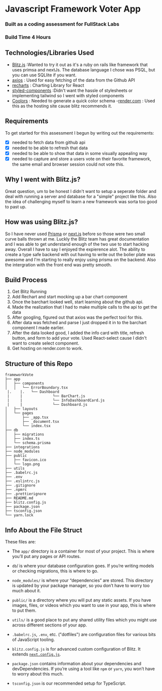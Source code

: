 # Javascript Framework Voter App

### Built as a coding assessment for FullStack Labs

### Build Time 4 Hours

## Technologies/Libraries Used

- [Blitz.js](https://blitzjs.com/) :Wanted to try it out as it's a ruby on rails like framework that uses primsa and nextJs. The database language I chose was PSQL, but you can use SQLlite if you want.
- [axios](https://github.com/axios/axios) : Used for easy fetching of the data from the Github API
- [recharts](https://recharts.org/en-US/) : Charting Library for React
- [styled-components](https://styled-components.com/) :Didn't want the hassle of stylesheets or implementing tailwind so I went with styled components
- [Coolors](https://coolors.co/092327-0b5351-00a9a5-4e8098-90c2e7) : Needed to generate a quick color schema -[render.com]() : Used this as the hosting site cause blitz recommends it.

## Requirements

To get started for this assessment I begun by writing out the requirements:

- [x] needed to fetch data from github api
- [x] needed to be able to refresh that data
- [x] needed to be able to show that data in some visually appealing way
- [x] needed to capture and store a users vote on their favorite framework, the same email and browser session could not vote this.

## Why I went with Blitz.js?

Great question, um to be honest I didn't want to setup a seperate folder and deal with running a server and database for a "simple" project like this. Also the idea of challenging myself to learn a new framework was sorta too good to past up.

## How was using Blitz.js?

So I have never used [Prisma](https://www.prisma.io/) or [next.js](https://nextjs.org/) before so those were two small curve balls thrown at me. Luckly the Blitz team has great documentation and I was able to get understand enough of the two use to start hacking away. Overall I have to say I enjoyed the expierence alot. The ability to create a type safe backend with out having to write out the bolier plate was awesome and I'm starting to really enjoy using prisma on the backend. Also the intergration with the front end was pretty smooth.

## Build Process

1. Get Blitz Running
2. Add Rechart and start mocking up a bar chart component
3. Once the barchart looked well, start learning about the github api.
4. Made the realization that I had to make multiple calls to the api to get the data
5. After googling, figured out that axios was the perfect tool for this.
6. After data was fetched and parse I just dropped it in to the barchart component I made earlier.
7. After the data looked good, I added the info card with title, refresh button, and form to add your vote. Used React-select cause I didn't want to create select component.
8. Get hosting on render.com to work.

## Structure of this Repo

```
frameworkVote
├── app
│   ├── components
│   │   └── ErrorBoundary.tsx
 |.    |.   └── Dashboard
 |     |              └── BarChart.js
 |     |              └── InfoDashboardCard.js
 |     |              └── Dashboard.js
│   ├── layouts
│   └── pages
│       ├── _app.tsx
│       ├── _document.tsx
│       └── index.tsx
├── db
│   ├── migrations
│   ├── index.ts
│   └── schema.prisma
├── integrations
├── node_modules
├── public
│   ├── favicon.ico
│   └── logo.png
├── utils
├── .babelrc.js
├── .env
├── .eslintrc.js
├── .gitignore
├── .npmrc
├── .prettierignore
├── README.md
├── blitz.config.js
├── package.json
├── tsconfig.json
└── yarn.lock
```

## Info About the File Struct

These files are:

- The `app/` directory is a container for most of your project. This is where you’ll put any pages or API routes.

- `db`/ is where your database configuration goes. If you’re writing models or checking migrations, this is where to go.

- `node_modules/` is where your “dependencies” are stored. This directory is updated by your package manager, so you don’t have to worry too much about it.

- `public/` is a directory where you will put any static assets. If you have images, files, or videos which you want to use in your app, this is where to put them.

- `utils/` is a good place to put any shared utility files which you might use across different sections of your app.

- `.babelrc.js`, `.env`, etc. ("dotfiles") are configuration files for various bits of JavaScript tooling.

- `blitz.config.js` is for advanced custom configuration of Blitz. It extends [`next.config.js`](https://nextjs.org/docs/api-reference/next.config.js/introduction).

- `package.json` contains information about your dependencies and devDependencies. If you’re using a tool like `npm` or `yarn`, you won’t have to worry about this much.

- `tsconfig.json` is our recommended setup for TypeScript.
